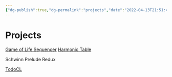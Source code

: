 ```yaml
---
{"dg-publish":true,"dg-permalink":"projects","date":"2022-04-13T21:51:46-04:00","lastmod":"2022-04-20T14:26:35-04:00","permalink":"/projects/","dgPassFrontmatter":true}
---
```


# Projects
[Game of Life Sequencer](https://github.com/gmuller/golsequencer)
[Harmonic Table](https://github.com/gmuller/harmonictable)

Schwinn Prelude Redux

[TodoCL](https://github.com/gmuller/todo-cl)
